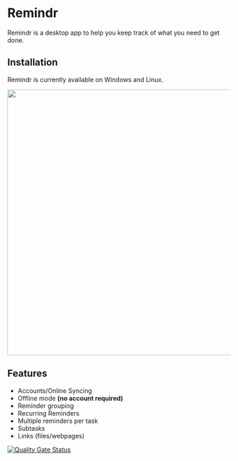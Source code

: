 # Remindr

Remindr is a desktop app to help you keep track of what you need to get done.

## Installation

Remindr is currently available on Windows and Linux.

<img src="https://github.com/MrDavidRios/remindr_releases/assets/52746497/770c76dd-85f9-40fe-8991-a1a145f090f4" width="550" height="600"/>

## Features
- Accounts/Online Syncing
- Offline mode **(no account required)**
- Reminder grouping
- Recurring Reminders
- Multiple reminders per task
- Subtasks
- Links (files/webpages)

[![Quality Gate Status](https://sonarcloud.io/api/project_badges/measure?project=MrDavidRios_remindr&metric=alert_status)](https://sonarcloud.io/summary/new_code?id=MrDavidRios_remindr)
